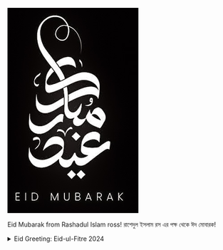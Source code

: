 ![EID I 2024 MUBARAK!](received_919146719895355.jpg)

Eid Mubarak from Rashadul Islam ross!
রাশেদুল ইসলাম রস এর পক্ষ থেকে ঈদ মোবারক!

<details>
  <summary>Eid Greeting: Eid-ul-Fitre 2024</summary>
  

<details>
<summary>GREETINGS</summary>
  
  ```
  Happy to see your presence here!
  ```
  
<details>
        <summary>[ B ] 
        Rashadul Islam ross</summary>

  ```
  Brief:
  ```
            <summary>[ B1 ] Let’s Introduce Me</summary>

   * B.Sc. in Computer Science, System & Software Computation System, Canada
   * B.Sc. in Computer Engineering, Software Engineering, Bangladesh

            <summary>[ B2 ] Engagement</summary>

   + Full Stack DevOP ( Software )
   + Enterprise Design and Business Development
   + Liaison & Fundraiser for charity
   + Fedora: Open Source Community Ambassador
   + Data Analyst & Interpreter: Artificial Intelligence and Machine Learning
   + Algorithm Design and Development
   + Op-Ed: Technical Documentation, System Administration, Newsletter, Journal
   + Researcher & Author: The Art of Artificial Intelligence & Computing System
   + Coach & Mentor: Industry 4.0 Leaders

 
</details>

<details>
        <summary> [ C ] Greeting</summary>

  ```
  English v0.01:
  ```
   > Let your perceptions lead you to where the future is realized through your understanding. A very happy and warm Eid wishes to you, your friends and family both at home and abroad!
  
  ```
  Bengla v0.01:
  ```

   > আপনার উপলব্ধিগুলি আপনাকে সেই দিকে নিয়ে যেতে দিন যেখানে আপনার বোঝার মাধ্যমে ভবিষ্যত উপলব্ধি করা হয়। দেশে এবং বিদেশে আপনাকে, আপনার বন্ধুবান্ধব এবং পরিবারকে একটি খুব খুশি এবং উষ্ণ ঈদের শুভেচ্ছা!

  ```
  French v0.01 :
  ```

   > Laissez vos perceptions vous conduire là où l’avenir se réalise grâce à votre compréhension. Un Aïd très joyeux et chaleureux vous souhaite, ainsi qu'à vos amis et votre famille, au pays et à l'étranger !

   </details>

<details>
        <summary> [ D ] Those who miss me: an image of mine says the gist</summary>

  ```
  How am i looking now, what's new?
  ```

   ![Pixels](IMG_20240404_095225311.jpg)

   </details>

 <details>
   <summary> [ E ] How to reach</summary>

  ```
  Current Availability
  ```

   | Title      | Location |  Availability     |
   | :---        |    :----:   |          ---: |
   | Webex      | Gmail: rashadul.cse       | Video Conferencing   |
   | Postbox      | Outlook: itsme.rashadul       | Email   |
   | SMS/Page  | +HH0 AHDA GO ROSS        |  Send sms      |
   | Cell  | +HH0 AGA DAA HCIE        |  24x7      |
   | Venue  | BE.7376062, HI.2598786        |  You're invited & encouraged to attend      |

 </details>
</details>

```
Again, Eid Mubarak & Thank you!
```
</details>
